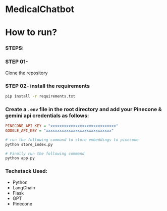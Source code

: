 # MedicalChatbot

# How to run?
### STEPS:

### STEP 01- 
Clone the repository

### STEP 02- install the requirements
```bash
pip install -r requirements.txt
```

### Create a `.env` file in the root directory and add your Pinecone & gemini api credentials as follows:

```ini
PINECONE_API_KEY = "xxxxxxxxxxxxxxxxxxxxxxxxxxxxx"
GOOGLE_API_KEY = "xxxxxxxxxxxxxxxxxxxxxxxxxxxxx"
```

```bash
# run the following command to store embeddings to pinecone
python store_index.py
```

```bash
# Finally run the following command
python app.py
```

### Techstack Used:

- Python
- LangChain
- Flask
- GPT
- Pinecone
